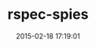 ---
layout: post
title:  "rspec-spies"
repo:   "technicalpickles/rspec-spies"
date:   2015-02-18 17:19:01
gemurl: http://github.com/technicalpickles/rspec-spies
---